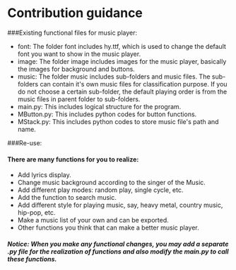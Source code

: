 Contribution guidance
=====================

###Existing functional files for music player:
* font: The folder font includes hy.ttf, which is used to change the default font you want to show in the music player.
* image: The folder image includes images for the music player, basically the images for background and buttons.
* music: The folder music includes sub-folders and music files. The sub-folders can contain it's own music files for classification purpose. If you do not choose a certain sub-folder, the default playing order is from the music files in parent folder to sub-folders.
* main.py: This includes logical structure for the program.
* MButton.py: This includes python codes for button functions.
* MStack.py: This includes python codes to store music file's path and name.

###Re-use: 
#### There are many functions for you to realize:
* Add lyrics display.
* Change music background according to the singer of the Music.
* Add different play modes: random play, single cycle, etc.
* Add the function to search music.
* Add different style for playing music, say, heavy metal, country music, hip-pop, etc.
* Make a music list of your own and can be exported.
* Other functions you think that can make a better music player.

##### Notice: When you make any functional changes, you may add a separate .py file for the realization of functions and also modify the main.py to call these functions.
